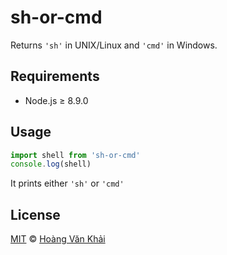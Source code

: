 # sh-or-cmd

Returns `'sh'` in UNIX/Linux and `'cmd'` in Windows.

## Requirements

* Node.js ≥ 8.9.0

## Usage

```javascript
import shell from 'sh-or-cmd'
console.log(shell)
```

It prints either `'sh'` or `'cmd'`

## License

[MIT](https://git.io/vhaEz) © [Hoàng Văn Khải](https://github.com/KSXGitHub)
